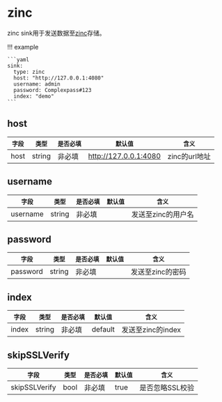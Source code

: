 # zinc

zinc sink用于发送数据至[zinc](https://github.com/zinclabs/zinc)存储。


!!! example

    ```yaml
    sink:
      type: zinc
      host: "http://127.0.0.1:4080"
      username: admin
      password: Complexpass#123
      index: "demo"    
    ```

## host

|    `字段`   |    `类型`    |  `是否必填`  |  `默认值`  |  `含义`  |
| ---------- | ----------- | ----------- | --------- | -------- |
| host | string  |    非必填    |   http://127.0.0.1:4080   | zinc的url地址 |

## username

|    `字段`   |    `类型`    |  `是否必填`  |  `默认值`  |  `含义`  |
| ---------- | ----------- | ----------- | --------- | -------- |
| username | string  |    非必填    |      | 发送至zinc的用户名 |

## password

|    `字段`   |    `类型`    |  `是否必填`  |  `默认值`  |  `含义`  |
| ---------- | ----------- | ----------- | --------- | -------- |
| password | string  |    非必填    |      | 发送至zinc的密码 |

## index

|    `字段`   |    `类型`    |  `是否必填`  |  `默认值`  |  `含义`  |
| ---------- | ----------- | ----------- | --------- | -------- |
| index | string  |    非必填    |  default    | 发送至zinc的index |

## skipSSLVerify

|    `字段`   |    `类型`    |  `是否必填`  |  `默认值`  |  `含义`  |
| ---------- | ----------- | ----------- | --------- | -------- |
| skipSSLVerify | bool  |    非必填    |  true    | 是否忽略SSL校验 |

